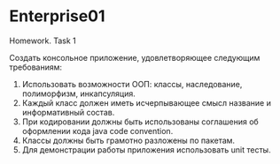 # Enterprise01
Homework. Task 1

Создать консольное приложение, удовлетворяющее следующим требованиям:

1.	Использовать возможности ООП: классы, наследование, полиморфизм, инкапсуляция.
2.	Каждый класс должен иметь исчерпывающее смысл название и информативный состав.
3.	При кодировании должны быть использованы соглашения об оформлении кода java code convention.
4.	Классы должны быть грамотно разложены по пакетам.
5.	Для демонстрации работы приложения использовать unit тесты.
